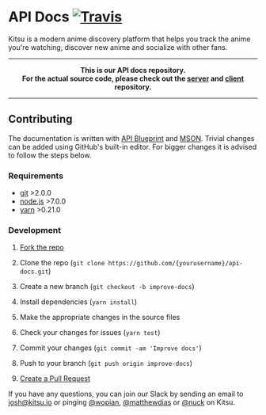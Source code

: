 # API Docs [![Travis]][2]

Kitsu is a modern anime discovery platform that helps you track the
anime you're watching, discover new anime and socialize with other
fans.

---
**<p align="center">This is our API docs repository.<br />For the
actual source code, please check out the [server][0] and [client][1]
repository.</p>**

---

## Contributing

The documentation is written with [API Blueprint][3] and [MSON][4].
Trivial changes can be added using GitHub's built-in editor. For
bigger changes it is advised to follow the steps below.

### Requirements

- [git](https://git-scm.com) >2.0.0
- [node.js](https://nodejs.org) >7.0.0
- [yarn](https://yarnpkg.com) >0.21.0

### Development

1. [Fork the repo][5]

2. Clone the repo (`git clone https://github.com/{yourusername}/api-docs.git`)

3. Create a new branch (`git checkout -b improve-docs`)

4. Install dependencies (`yarn install`)

5. Make the appropriate changes in the source files

6. Check your changes for issues (`yarn test`)

7. Commit your changes (`git commit -am 'Improve docs'`)

8. Push to your branch (`git push origin improve-docs`)

9. [Create a Pull Request][6]

If you have any questions, you can join our Slack by sending an
email to josh@kitsu.io or pinging [@wopian][wopian],
[@matthewdias][matthewdias] or [@nuck][nuck] on Kitsu.

[0]:https://github.com/hummingbird-me/hummingbird-server
[1]:https://github.com/hummingbird-me/hummingbird-client
[2]:https://travis-ci.org/hummingbird-me/api-docs
[3]:https://apiblueprint.org
[4]:https://github.com/apiaryio/mson
[5]:https://help.github.com/articles/fork-a-repo/#fork-an-example-repository
[6]:https://help.github.com/articles/creating-a-pull-request/#creating-the-pull-request

[travis]:https://img.shields.io/travis/hummingbird-me/api-docs/source.svg?style=flat-square&label=blueprint
[wopian]:https://kitsu.io/users/wopian
[matthewdias]:https://kitsu.io/users/matthewdias
[nuck]:https://kitsu.io/users/nuck
